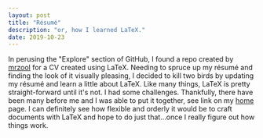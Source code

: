 ```yaml
---
layout: post
title: "Résumé"
description: "or, how I learned LaTeX."
date: 2019-10-23
---
```


In perusing the "Explore" section of GitHub, I found a repo created by [mrzool](https://github.com/mrzool/cv-boilerplate) for a CV created using LaTeX. Needing to spruce up my résumé and finding the look of it visually pleasing, I decided to kill two birds by updating my résumé and learn a little about LaTeX. Like many things, LaTeX is pretty straight-forward until it's not. I had some challenges. Thankfully, there have been many before me and I was able to put it together, see link on my [home](aouriri.github.io) page. I can definitely see how flexible and orderly it would be to craft documents with LaTeX and hope to do just that...once I really figure out how things work.
